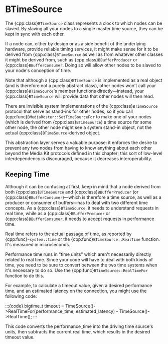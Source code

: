 # BTimeSource

The {cpp:class}`BTimeSource` class represents a clock to which nodes can
be slaved. By slaving all your nodes to a single master time source, they
can be kept in sync with each other.

If a node can, either by design or as a side benefit of the underlying
hardware, provide reliable timing services, it might make sense for it to
be derived from {cpp:class}`BTimeSource` as well as from whatever other
classes it might be derived from, such as {cpp:class}`BBufferProducer` or
{cpp:class}`BBufferConsumer`. Doing so will allow other nodes to be slaved
to your node's conception of time.

Note that although a {cpp:class}`BTimeSource` is implemented as a real
object (and is therefore not a purely abstract class), other nodes won't
call your {cpp:class}`BTimeSource`'s member functions directly—instead,
your {cpp:class}`BTimeSource` will provide data that other nodes will then
read.

There are invisible system implementations of the {cpp:class}`BTimeSource`
protocol that serve as stand-ins for other nodes, so if you call
{cpp:func}`BMediaRoster::SetTimeSourceFor` to make one of your nodes (which
is derived from {cpp:class}`BTimeSource`) a time source for some other
node, the other node might see a system stand-in object, not the actual
{cpp:class}`BTimeSource`-derived object.

This abstraction layer serves a valuable purpose: it enforces the desire
to prevent any two nodes from having to know anything about each other
beyond the Media Kit protocols defined in this chapter; this sort of
low-level interdependency is discouraged, because it decreases
interoperability.

## Keeping Time

Although it can be confusing at first, keep in mind that a node derived
from both {cpp:class}`BTimeSource` and {cpp:class}`BBufferProducer` (or
{cpp:class}`BBufferConsumer`)—which is therefore a time source, as well as
a producer or consumer of buffers—has to deal with two different time
concepts. As a {cpp:class}`BTimeSource`, it needs to understand requests in
real time, while as a {cpp:class}`BBufferProducer` or
{cpp:class}`BBufferConsumer`, it needs to accept requests in performance
time.

Real time refers to the actual passage of time, as reported by
{cpp:func}`~system::time` or the {cpp:func}`BTimeSource::RealTime`
function. It's measured in microseconds.

Performance time runs in "time units" which aren't necessarily directly
related to real time. Since your code will have to deal with both kinds of
time, you need to be sure to convert between the two time systems when it's
necessary to do so. Use the {cpp:func}`BTimeSource::RealTimeFor` function
to do this.

For example, to calculate a timeout value, given a desired performance
time, and an estimated latency on the connection, you might use the
following code:

:::{code}
bigtime_t timeout = TimeSource()->RealTimeFor(performance_time,
         estimated_latency) - TimeSource()->RealTime();
:::

This code converts the performance_time into the driving time source's
units, then subtracts the current real time, which results in the desired
timeout value.
